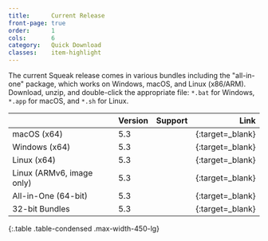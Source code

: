 ```yaml
---
title:      Current Release
front-page: true
order:      1
cols:       6
category:   Quick Download
classes:    item-highlight
---
```

The current Squeak release comes in various bundles including the "all-in-one" package, which works on Windows, macOS, and Linux (x86/ARM).
Download, unzip, and double-click the appropriate file: `*.bat` for Windows, `*.app` for macOS, and `*.sh` for Linux.

|            | Version   | Support   | Link   |
| ---------- |:--------- |:--------- | ------:|
| macOS (x64)         | 5.3 | <i class="fa fa-apple"></i>   | [<i class="fa fa-download"></i>][mac]{:target=_blank} |
| Windows (x64)       | 5.3 | <i class="fa fa-windows"></i> | [<i class="fa fa-download"></i>][win]{:target=_blank} |
| Linux (x64)         | 5.3 | <i class="fa fa-linux"></i>   | [<i class="fa fa-download"></i>][lin]{:target=_blank} |
| Linux (ARMv6, image only)       | 5.3 | <i class="fa fa-linux"></i>   | [<i class="fa fa-download"></i>][arm]{:target=_blank} |
| All-in-One (64-bit) | 5.3 | <i class="fa fa-windows"></i> <i class="fa fa-apple"></i> <i class="fa fa-linux"></i> | [<i class="fa fa-download"></i>][all]{:target=_blank} |
| 32-bit Bundles      | 5.3 | <i class="fa fa-windows"></i> <i class="fa fa-apple"></i> <i class="fa fa-linux"></i> | [<i class="fa fa-external-link"></i>][32]{:target=_blank} |
{:.table .table-condensed .max-width-450-lg}

[mac]: https://files.squeak.org/5.3/Squeak5.3-19459-64bit/Squeak5.3-19459-64bit-202003021730-macOS.dmg
[win]: https://files.squeak.org/5.3/Squeak5.3-19459-64bit/Squeak5.3-19459-64bit-202003021730-Windows.zip
[lin]: https://files.squeak.org/5.3/Squeak5.3-19459-64bit/Squeak5.3-19459-64bit-202003021730-Linux.zip
[arm]: https://files.squeak.org/5.3/Squeak5.3-19459-32bit/Squeak5.3-19459-32bit.zip
[all]: https://files.squeak.org/5.3/Squeak5.3-19459-64bit/Squeak5.3-19459-64bit-All-in-One.zip
[32]: https://files.squeak.org/5.3/Squeak5.3-19459-32bit/
